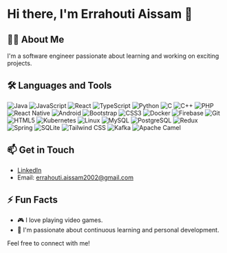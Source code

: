 # Hi there, I'm Errahouti Aissam 👋

## 👨‍💻 About Me
I'm a software engineer passionate about learning and working on exciting projects.

## 🛠️ Languages and Tools

![Java](https://img.shields.io/badge/-Java-007396?&logo=Java&logoColor=white)
![JavaScript](https://img.shields.io/badge/-JavaScript-F7DF1E?&logo=JavaScript&logoColor=black)
![React](https://img.shields.io/badge/-React-61DAFB?&logo=React&logoColor=black)
![TypeScript](https://img.shields.io/badge/-TypeScript-007ACC?&logo=TypeScript&logoColor=white)
![Python](https://img.shields.io/badge/-Python-3776AB?&logo=Python&logoColor=white)
![C](https://img.shields.io/badge/-C-A8B9CC?&logo=C&logoColor=black)
![C++](https://img.shields.io/badge/-C++-00599C?&logo=C%2B%2B&logoColor=white)
![PHP](https://img.shields.io/badge/-PHP-777BB4?&logo=PHP&logoColor=white)
![React Native](https://img.shields.io/badge/-React%20Native-61DAFB?&logo=React&logoColor=black)
![Android](https://img.shields.io/badge/-Android-3DDC84?&logo=Android&logoColor=white)
![Bootstrap](https://img.shields.io/badge/-Bootstrap-7952B3?&logo=Bootstrap&logoColor=white)
![CSS3](https://img.shields.io/badge/-CSS3-1572B6?&logo=CSS3&logoColor=white)
![Docker](https://img.shields.io/badge/-Docker-2496ED?&logo=Docker&logoColor=white)
![Firebase](https://img.shields.io/badge/-Firebase-FFCA28?&logo=Firebase&logoColor=black)
![Git](https://img.shields.io/badge/-Git-F05032?&logo=Git&logoColor=white)
![HTML5](https://img.shields.io/badge/-HTML5-E34F26?&logo=HTML5&logoColor=white)
![Kubernetes](https://img.shields.io/badge/-Kubernetes-326CE5?&logo=Kubernetes&logoColor=white)
![Linux](https://img.shields.io/badge/-Linux-FCC624?&logo=Linux&logoColor=black)
![MySQL](https://img.shields.io/badge/-MySQL-4479A1?&logo=MySQL&logoColor=white)
![PostgreSQL](https://img.shields.io/badge/-PostgreSQL-336791?&logo=PostgreSQL&logoColor=white)
![Redux](https://img.shields.io/badge/-Redux-764ABC?&logo=Redux&logoColor=white)
![Spring](https://img.shields.io/badge/-Spring-6DB33F?&logo=Spring&logoColor=white)
![SQLite](https://img.shields.io/badge/-SQLite-003B57?&logo=SQLite&logoColor=white)
![Tailwind CSS](https://img.shields.io/badge/-Tailwind%20CSS-38B2AC?&logo=Tailwind%20CSS&logoColor=white)
![Kafka](https://img.shields.io/badge/-Kafka-231F20?&logo=Apache%20Kafka&logoColor=white)
![Apache Camel](https://img.shields.io/badge/-Apache%20Camel-EA5026?&logo=Apache%20Camel&logoColor=white)

## 📫 Get in Touch
- [LinkedIn](https://www.linkedin.com/in/aissam-errahouti/)
- Email: [errahouti.aissam2002@gmail.com](mailto:errahouti.aissam2002@gmail.com)

## ⚡ Fun Facts
- 🎮 I love playing video games.
- 🌱 I'm passionate about continuous learning and personal development.

Feel free to connect with me!
